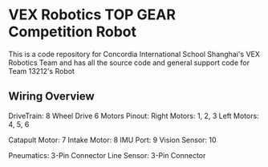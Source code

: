 # VEX Robotics TOP GEAR Competition Robot 

This is a code repository for Concordia International School Shanghai's VEX Robotics Team and has all the source code and general support code for Team 13212's Robot

## Wiring Overview

DriveTrain: 8 Wheel Drive 6 Motors
Pinout: 
Right Motors: 1, 2, 3
Left Motors: 4, 5, 6

Catapult Motor: 7
Intake Motor: 8
IMU Port: 9
Vision Sensor: 10

Pneumatics: 3-Pin Connector
Line Sensor: 3-Pin Connector
